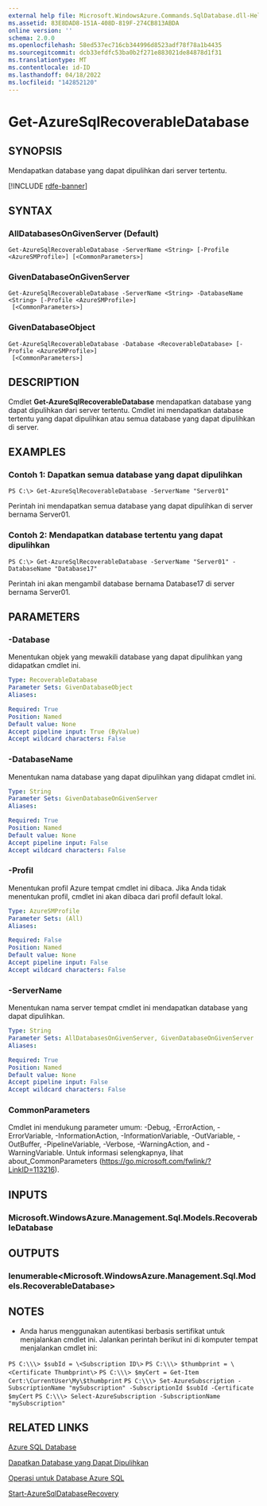 ```yaml
---
external help file: Microsoft.WindowsAzure.Commands.SqlDatabase.dll-Help.xml
ms.assetid: 83E8DAD8-151A-408D-819F-274CB813ABDA
online version: ''
schema: 2.0.0
ms.openlocfilehash: 58ed537ec716cb344996d8523adf78f78a1b4435
ms.sourcegitcommit: dcb33efdfc53ba0b2f271e883021de84878d1f31
ms.translationtype: MT
ms.contentlocale: id-ID
ms.lasthandoff: 04/18/2022
ms.locfileid: "142852120"
---
```

# Get-AzureSqlRecoverableDatabase

## SYNOPSIS
Mendapatkan database yang dapat dipulihkan dari server tertentu.

[!INCLUDE [rdfe-banner](../../includes/rdfe-banner.md)]

## SYNTAX

### AllDatabasesOnGivenServer (Default)
```
Get-AzureSqlRecoverableDatabase -ServerName <String> [-Profile <AzureSMProfile>] [<CommonParameters>]
```

### GivenDatabaseOnGivenServer
```
Get-AzureSqlRecoverableDatabase -ServerName <String> -DatabaseName <String> [-Profile <AzureSMProfile>]
 [<CommonParameters>]
```

### GivenDatabaseObject
```
Get-AzureSqlRecoverableDatabase -Database <RecoverableDatabase> [-Profile <AzureSMProfile>]
 [<CommonParameters>]
```

## DESCRIPTION
Cmdlet **Get-AzureSqlRecoverableDatabase** mendapatkan database yang dapat dipulihkan dari server tertentu.
Cmdlet ini mendapatkan database tertentu yang dapat dipulihkan atau semua database yang dapat dipulihkan di server.

## EXAMPLES

### Contoh 1: Dapatkan semua database yang dapat dipulihkan
```
PS C:\> Get-AzureSqlRecoverableDatabase -ServerName "Server01"
```

Perintah ini mendapatkan semua database yang dapat dipulihkan di server bernama Server01.

### Contoh 2: Mendapatkan database tertentu yang dapat dipulihkan
```
PS C:\> Get-AzureSqlRecoverableDatabase -ServerName "Server01" -DatabaseName "Database17"
```

Perintah ini akan mengambil database bernama Database17 di server bernama Server01.

## PARAMETERS

### -Database
Menentukan objek yang mewakili database yang dapat dipulihkan yang didapatkan cmdlet ini.

```yaml
Type: RecoverableDatabase
Parameter Sets: GivenDatabaseObject
Aliases: 

Required: True
Position: Named
Default value: None
Accept pipeline input: True (ByValue)
Accept wildcard characters: False
```

### -DatabaseName
Menentukan nama database yang dapat dipulihkan yang didapat cmdlet ini.

```yaml
Type: String
Parameter Sets: GivenDatabaseOnGivenServer
Aliases: 

Required: True
Position: Named
Default value: None
Accept pipeline input: False
Accept wildcard characters: False
```

### -Profil
Menentukan profil Azure tempat cmdlet ini dibaca.
Jika Anda tidak menentukan profil, cmdlet ini akan dibaca dari profil default lokal.

```yaml
Type: AzureSMProfile
Parameter Sets: (All)
Aliases: 

Required: False
Position: Named
Default value: None
Accept pipeline input: False
Accept wildcard characters: False
```

### -ServerName
Menentukan nama server tempat cmdlet ini mendapatkan database yang dapat dipulihkan.

```yaml
Type: String
Parameter Sets: AllDatabasesOnGivenServer, GivenDatabaseOnGivenServer
Aliases: 

Required: True
Position: Named
Default value: None
Accept pipeline input: False
Accept wildcard characters: False
```

### CommonParameters
Cmdlet ini mendukung parameter umum: -Debug, -ErrorAction, -ErrorVariable, -InformationAction, -InformationVariable, -OutVariable, -OutBuffer, -PipelineVariable, -Verbose, -WarningAction, and -WarningVariable. Untuk informasi selengkapnya, lihat about_CommonParameters (https://go.microsoft.com/fwlink/?LinkID=113216).

## INPUTS

### Microsoft.WindowsAzure.Management.Sql.Models.RecoverableDatabase

## OUTPUTS

### Ienumerable\<Microsoft.WindowsAzure.Management.Sql.Models.RecoverableDatabase\>

## NOTES
* Anda harus menggunakan autentikasi berbasis sertifikat untuk menjalankan cmdlet ini. Jalankan perintah berikut ini di komputer tempat menjalankan cmdlet ini: 

`PS C:\\\> $subId = \<Subscription ID\>`
`PS C:\\\> $thumbprint = \<Certificate Thumbprint\>`
`PS C:\\\> $myCert = Get-Item Cert:\CurrentUser\My\$thumbprint`
`PS C:\\\> Set-AzureSubscription -SubscriptionName "mySubscription" -SubscriptionId $subId -Certificate $myCert`
`PS C:\\\> Select-AzureSubscription -SubscriptionName "mySubscription"`

## RELATED LINKS

[Azure SQL Database](https://azure.microsoft.com/en-us/services/sql-database/)

[Dapatkan Database yang Dapat Dipulihkan](https://msdn.microsoft.com/en-us/library/azure/dn800985.aspx)

[Operasi untuk Database Azure SQL](https://msdn.microsoft.com/en-us/library/azure/dn505719.aspx)

[Start-AzureSqlDatabaseRecovery](./Start-AzureSqlDatabaseRecovery.md)


